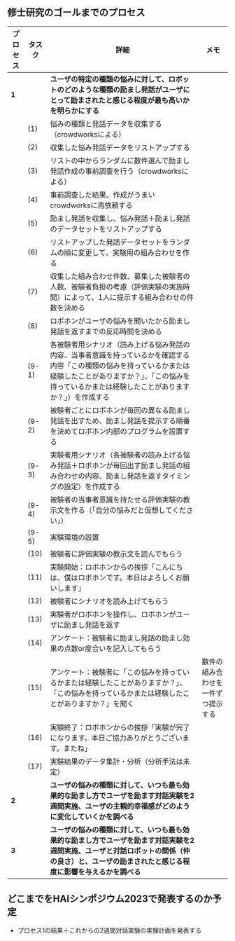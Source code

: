 ## 修士研究のゴールまでのプロセス

|プロセス|タスク|詳細|メモ|
|----|----|----|----|
|**1**||**ユーザの特定の種類の悩みに対して、ロボットのどのような種類の励まし発話がユーザにとって励まされたと感じる程度が最も高いかを明らかにする**|||
||(1)|悩みの種類と発話データを収集する（crowdworksによる）||
||(2)|収集した悩み発話データをリストアップする||
||(3)|リストの中からランダムに数件選んで励まし発話作成の事前調査を行う（crowdworksによる）||
||(4)|事前調査した結果、作成がうまいcrowdworksに再依頼する||
||(5)|励まし発話を収集し、悩み発話＋励まし発話のデータセットをリストアップする||
||(6)|リストアップした発話データセットをランダムの順に変更して、実験用の組み合わせを作る||
||(7)|収集した組み合わせ件数、募集した被験者の人数、被験者負担の考慮（評価実験の実施時間）によって、1人に提示する組み合わせの件数を決める||
||(8)|ロボホンがユーザの悩みを聞いたから励まし発話を返すまでの反応時間を決める||
||(9-1)|各被験者用シナリオ（読み上げる悩み発話の内容、当事者意識を持っているかを確認する内容「この種類の悩みを持っているかまたは経験したことがありますか？」、「この悩みを持っているかまたは経験したことがありますか？」）を作成する||
||(9-2)|被験者ごとにロボホンが毎回の異なる励まし発話を出すため、励まし発話を提示する順番を決めてロボホン内部のプログラムを設置する||
||(9-3)|実験者用シナリオ（各被験者の読み上げる悩み発話＋ロボホンが毎回出す励まし発話の組み合わせの内容、励まし発話を返すタイミングの設定）を作成する||
||(9-4)|被験者の当事者意識を持たせる評価実験の教示文を作る（「自分の悩みだと仮想してください」）||
||(9-5)|実験環境の設置||
||(10)|被験者に評価実験の教示文を読んでもらう||
||(11)|実験開始：ロボホンからの挨拶「こんにちは、僕はロボホンです。本日はよろしくお願いします」||
||(12)|被験者にシナリオを読み上げてもらう||
||(13)|実験者がロボホンを操作し、ロボホンがユーザに励まし発話を返す||
||(14)|アンケート：被験者に励まし発話の励まし効果の点数or度合いを記入してもらう||
||(15)|アンケート：被験者に「この悩みを持っているかまたは経験したことがありますか？」、「この悩みを持っているかまたは経験したことがありますか？」を聞く|数件の組み合わせを一件ずつ提示する|
||(16)|実験終了：ロボホンからの挨拶「実験が完了になります。本日ご協力ありがとうございます。またね」||
||(17)|実験結果のデータ集計・分析（分析手法は未定）||
|**2**||**ユーザの悩みの種類に対して、いつも最も効果的な励まし方でユーザを励ます対話実験を2週間実施、ユーザの主観的幸福感がどのように変化していくかを調べる**|||
|**3**||**ユーザの悩みの種類に対して、いつも最も効果的な励まし方でユーザを励ます対話実験を2週間実施、ユーザと対話ロボットの関係（仲の良さ）と、ユーザの励まされたと感じる程度に影響を与えるかを調べる**|||

## どこまでをHAIシンポジウム2023で発表するのか予定
- プロセス1の結果＋これからの2週間対話実験の実験計画を発表する


